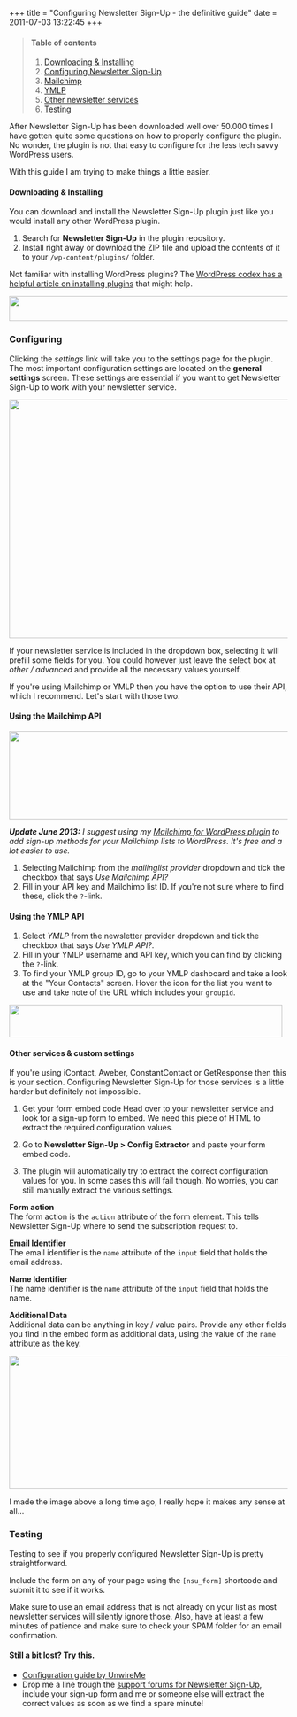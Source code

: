 +++
title = "Configuring Newsletter Sign-Up - the definitive guide"
date = 2011-07-03 13:22:45
+++

<span id="top"></span>

> #### Table of contents
> 1. [Downloading & Installing](#downloading-installing)
> 2. [Configuring Newsletter Sign-Up](#configuring)
> 	1. [Mailchimp](#using-the-mailchimp-api)
>   2. [YMLP](#using-the-ymlp-api)
>   3. [Other newsletter services](#other-services-custom-settings)
> 3. [Testing](#testing)

After Newsletter Sign-Up has been downloaded well over 50.000 times I have gotten quite some questions on how to properly configure the plugin. No wonder, the plugin is not that easy to configure for the less tech savvy WordPress users.

With this guide I am trying to make things a little easier.

#### Downloading & Installing

You can download and install the Newsletter Sign-Up plugin just like you would install any other WordPress plugin.

1. Search for **Newsletter Sign-Up** in the plugin repository.
1. Install right away or download the ZIP file and upload the contents of it to your `/wp-content/plugins/` folder.

Not familiar with installing WordPress plugins? The [WordPress codex has a helpful article on installing plugins](https://codex.wordpress.org/Managing_Plugins#Installing_Plugins) that might help.

<img src="https://res.cloudinary.com/dannyvankooten/image/upload/v1408704655/newsletter-sign-up-activated-plugin_qzt5ib.jpg" alt="" title="newsletter-sign-up-activated-plugin" width="726" height="45" class="aligncenter size-full wp-image-581" />

### Configuring

Clicking the _settings_ link will take you to the settings page for the plugin. The most important configuration settings are located on the **general settings** screen. These settings are essential if you want to get Newsletter Sign-Up to work with your newsletter service.

<img src="https://res.cloudinary.com/dannyvankooten/image/upload/v1408704654/newsletter-sign-up-configuration-screen_wcpduu.jpg" alt="" title="newsletter-sign-up-configuration-screen" width="758" height="431" class="aligncenter size-full wp-image-583" />

If your newsletter service is included in the dropdown box, selecting it will prefill some fields for you. You could however just leave the select box at _other / advanced_ and provide all the necessary values yourself.

If you're using Mailchimp or YMLP then you have the option to use their API, which I recommend. Let's start with those two.

#### Using the Mailchimp API

<img src="https://res.cloudinary.com/dannyvankooten/image/upload/v1408704653/newsletter-sign-up-Mailchimp-api_jqmolx.jpg" alt="" title="newsletter-sign-up-Mailchimp-api" width="597" height="159" class="aligncenter size-full wp-image-585" />

_**Update June 2013:** I suggest using my [Mailchimp for WordPress plugin](https://www.mc4wp.com/) to add sign-up methods for your Mailchimp lists to WordPress. It's free and a lot easier to use._

1. Selecting Mailchimp from the _mailinglist provider_ dropdown and tick the checkbox that says _Use Mailchimp API?_
2. Fill in your API key and Mailchimp list ID. If you're not sure where to find these, click the `?`-link.

#### Using the YMLP API

1. Select _YMLP_ from the newsletter provider dropdown and tick the checkbox that says _Use YMLP API?_.
2. Fill in your YMLP username and API key, which you can find by clicking the `?`-link.
3. To find your YMLP group ID, go to your YMLP dashboard and take a look at the "Your Contacts" screen. Hover the icon for the list you want to use and take note of the URL which includes your `groupid`.

<img src="https://res.cloudinary.com/dannyvankooten/image/upload/v1408704652/newsletter-sign-up-ymlp-group-id_hcbzmb.jpg" alt="" title="newsletter-sign-up-ymlp-group-id" width="494" height="59" class="aligncenter size-full wp-image-587" />

#### Other services & custom settings

If you're using iContact, Aweber, ConstantContact or GetResponse then this is your section. Configuring Newsletter Sign-Up for those services is a little harder but definitely not impossible.

1. Get your form embed code
Head over to your newsletter service and look for a sign-up form to embed. We need this piece of HTML to extract the required configuration values.

2. Go to **Newsletter Sign-Up > Config Extractor** and paste your form embed code.

3. The plugin will automatically try to extract the correct configuration values for you. In some cases this will fail though. No worries, you can still manually extract the various settings.

**Form action**<br />
The form action is the `action` attribute of the form element. This tells Newsletter Sign-Up where to send the subscription request to.

**Email Identifier**<br />
The email identifier is the `name` attribute of the `input` field that holds the email address. 

**Name Identifier**<br />
The name identifier is the `name` attribute of the `input` field that holds the name.

**Additional Data**<br />
Additional data can be anything in key / value pairs. Provide any other fields you find in the embed form as additional data, using the value of the `name` attribute as the key.

<img src="https://res.cloudinary.com/dannyvankooten/image/upload/v1408704650/newsletter-sign-up-extract-values_omdpry.jpg" alt="" title="newsletter-sign-up-extract-values" width="758" height="241" class="aligncenter size-full wp-image-591" />

I made the image above a long time ago, I really hope it makes any sense at all...

### Testing
Testing to see if you properly configured Newsletter Sign-Up is pretty straightforward.

Include the form on any of your page using the `[nsu_form]` shortcode and submit it to see if it works.

Make sure to use an email address that is not already on your list as most newsletter services will silently ignore those. Also, have at least a few minutes of patience and make sure to check your SPAM folder for an email confirmation.

#### Still a bit lost? Try this.
<ul>
	<li><a href="http://unwireme.com/boost-your-e-mail-newsletter-sign-up-conversion-rate-with-this-free-tip/">Configuration guide by UnwireMe</a></li>
	<li>Drop me a line trough the <a href="https://wordpress.org/tags/newsletter-sign-up?forum_id=10">support forums for Newsletter Sign-Up</a>, include your sign-up form and me or someone else will extract the correct values as soon as we find a spare minute!</li>
</ul>


